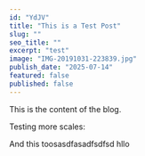 ```yaml
---
id: "YdJV"
title: "This is a Test Post"
slug: ""
seo_title: ""
excerpt: "test"
image: "IMG-20191031-223839.jpg"
publish_date: "2025-07-14"
featured: false
published: false
---
```


This is the content of the blog.

Testing more scales:

And this toosasdfasadfsdfsd hllo